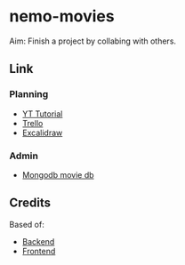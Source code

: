 # nemo-movies
Aim: Finish a project by collabing with others.

## Link 

### Planning
* [YT Tutorial](https://www.youtube.com/watch?v=5PdEmeopJVQ)
* [Trello](https://trello.com/b/d3yj5akF/nemo-%F0%9F%A6%88)
* [Excalidraw](https://excalidraw.com/#room=e9febafc6ec14d031b72,BXFXt5zmHfT2tb7qQIyRGQ)

### Admin
* [Mongodb movie db](https://cloud.mongodb.com/v2/667c24b0b9f9655f6fa0a5be#/clusters)


## Credits
Based of:
* [Backend](https://github.com/fhsinchy/movieist)
* [Frontend](https://github.com/GavinLonDigital/movie-gold-v1)
